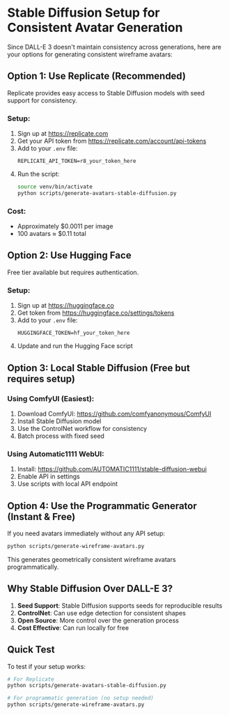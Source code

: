 # Stable Diffusion Setup for Consistent Avatar Generation

Since DALL-E 3 doesn't maintain consistency across generations, here are your options for generating consistent wireframe avatars:

## Option 1: Use Replicate (Recommended)

Replicate provides easy access to Stable Diffusion models with seed support for consistency.

### Setup:
1. Sign up at https://replicate.com
2. Get your API token from https://replicate.com/account/api-tokens
3. Add to your `.env` file:
   ```
   REPLICATE_API_TOKEN=r8_your_token_here
   ```
4. Run the script:
   ```bash
   source venv/bin/activate
   python scripts/generate-avatars-stable-diffusion.py
   ```

### Cost:
- Approximately $0.0011 per image
- 100 avatars ≈ $0.11 total

## Option 2: Use Hugging Face

Free tier available but requires authentication.

### Setup:
1. Sign up at https://huggingface.co
2. Get token from https://huggingface.co/settings/tokens
3. Add to your `.env` file:
   ```
   HUGGINGFACE_TOKEN=hf_your_token_here
   ```
4. Update and run the Hugging Face script

## Option 3: Local Stable Diffusion (Free but requires setup)

### Using ComfyUI (Easiest):
1. Download ComfyUI: https://github.com/comfyanonymous/ComfyUI
2. Install Stable Diffusion model
3. Use the ControlNet workflow for consistency
4. Batch process with fixed seed

### Using Automatic1111 WebUI:
1. Install: https://github.com/AUTOMATIC1111/stable-diffusion-webui
2. Enable API in settings
3. Use scripts with local API endpoint

## Option 4: Use the Programmatic Generator (Instant & Free)

If you need avatars immediately without any API setup:

```bash
python scripts/generate-wireframe-avatars.py
```

This generates geometrically consistent wireframe avatars programmatically.

## Why Stable Diffusion Over DALL-E 3?

1. **Seed Support**: Stable Diffusion supports seeds for reproducible results
2. **ControlNet**: Can use edge detection for consistent shapes
3. **Open Source**: More control over the generation process
4. **Cost Effective**: Can run locally for free

## Quick Test

To test if your setup works:
```bash
# For Replicate
python scripts/generate-avatars-stable-diffusion.py

# For programmatic generation (no setup needed)
python scripts/generate-wireframe-avatars.py
```